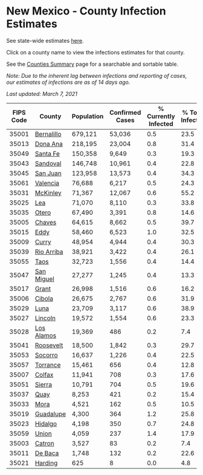 # New Mexico - County Infection Estimates

See state-wide estimates [here](/infections/us-nm).

Click on a county name to view the infections estimates for that county.

See the [Counties Summary](/infections/summary-counties) page for a searchable and sortable table.

*Note: Due to the inherent lag between infections and reporting of cases, our estimates of infections are as of 14 days ago.*

*Last updated: March 7, 2021*

|   FIPS Code |                   County |   Population |   Confirmed Cases |   % Currently Infected |   % Total Infected |
|-------------|--------------------------|--------------|-------------------|------------------------|--------------------|
|       35001 | [Bernalillo](bernalillo) |      679,121 |            53,036 |                    0.5 |               23.5 |
|       35013 |     [Dona Ana](dona-ana) |      218,195 |            23,004 |                    0.8 |               31.4 |
|       35049 |     [Santa Fe](santa-fe) |      150,358 |             9,649 |                    0.3 |               19.3 |
|       35043 |     [Sandoval](sandoval) |      146,748 |            10,961 |                    0.4 |               22.8 |
|       35045 |     [San Juan](san-juan) |      123,958 |            13,573 |                    0.4 |               34.3 |
|       35061 |     [Valencia](valencia) |       76,688 |             6,217 |                    0.5 |               24.3 |
|       35031 |     [McKinley](mckinley) |       71,367 |            12,067 |                    0.6 |               55.2 |
|       35025 |               [Lea](lea) |       71,070 |             8,110 |                    0.3 |               33.8 |
|       35035 |           [Otero](otero) |       67,490 |             3,391 |                    0.8 |               14.6 |
|       35005 |         [Chaves](chaves) |       64,615 |             8,662 |                    0.5 |               39.7 |
|       35015 |             [Eddy](eddy) |       58,460 |             6,523 |                    1.0 |               32.5 |
|       35009 |           [Curry](curry) |       48,954 |             4,944 |                    0.4 |               30.3 |
|       35039 | [Rio Arriba](rio-arriba) |       38,921 |             3,422 |                    0.4 |               26.1 |
|       35055 |             [Taos](taos) |       32,723 |             1,556 |                    0.4 |               14.4 |
|       35047 | [San Miguel](san-miguel) |       27,277 |             1,245 |                    0.4 |               13.3 |
|       35017 |           [Grant](grant) |       26,998 |             1,516 |                    0.6 |               16.2 |
|       35006 |         [Cibola](cibola) |       26,675 |             2,767 |                    0.6 |               31.9 |
|       35029 |             [Luna](luna) |       23,709 |             3,117 |                    0.6 |               38.9 |
|       35027 |       [Lincoln](lincoln) |       19,572 |             1,554 |                    0.6 |               23.3 |
|       35028 | [Los Alamos](los-alamos) |       19,369 |               486 |                    0.2 |                7.4 |
|       35041 |   [Roosevelt](roosevelt) |       18,500 |             1,842 |                    0.3 |               29.7 |
|       35053 |       [Socorro](socorro) |       16,637 |             1,226 |                    0.4 |               22.5 |
|       35057 |     [Torrance](torrance) |       15,461 |               656 |                    0.4 |               12.8 |
|       35007 |         [Colfax](colfax) |       11,941 |               708 |                    0.3 |               17.6 |
|       35051 |         [Sierra](sierra) |       10,791 |               704 |                    0.5 |               19.6 |
|       35037 |             [Quay](quay) |        8,253 |               421 |                    0.2 |               15.4 |
|       35033 |             [Mora](mora) |        4,521 |               162 |                    0.5 |               10.5 |
|       35019 |   [Guadalupe](guadalupe) |        4,300 |               364 |                    1.2 |               25.8 |
|       35023 |       [Hidalgo](hidalgo) |        4,198 |               350 |                    0.7 |               24.8 |
|       35059 |           [Union](union) |        4,059 |               237 |                    1.4 |               17.9 |
|       35003 |         [Catron](catron) |        3,527 |                83 |                    0.2 |                7.4 |
|       35011 |       [De Baca](de-baca) |        1,748 |               132 |                    0.2 |               22.6 |
|       35021 |       [Harding](harding) |          625 |                 8 |                    0.0 |                4.8 |